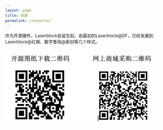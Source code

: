 ```yaml
---
layout: page
title: 资源
permalink: /resource/
---
```


作为开源硬件，Laserblock自诞生起，由最初的Laserblock@DF，已经发展到Laserblock@红棉、数字鲁班@家创等几个样式。

![资源下载](../images/link.png)


